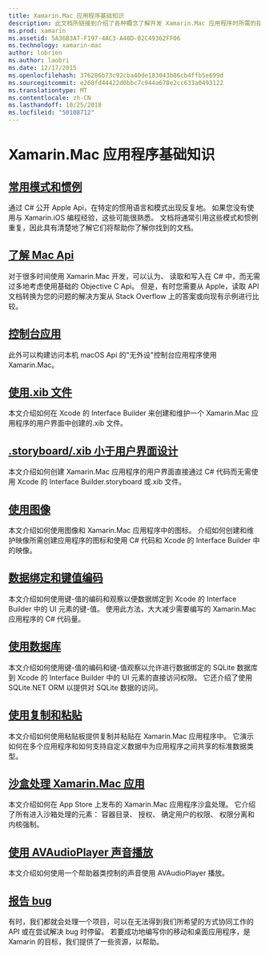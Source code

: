 ```yaml
---
title: Xamarin.Mac 应用程序基础知识
description: 此文档所链接到介绍了各种概念了解开发 Xamarin.Mac 应用程序时所需的指南。
ms.prod: xamarin
ms.assetid: 5A36B3A7-F197-4AC3-A40D-B2C49362FF06
ms.technology: xamarin-mac
author: lobrien
ms.author: laobri
ms.date: 12/17/2015
ms.openlocfilehash: 376286b73c92cba40de183043b86cb4ffb5e699d
ms.sourcegitcommit: e268fd44422d0bbc7c944a678e2cc633a0493122
ms.translationtype: MT
ms.contentlocale: zh-CN
ms.lasthandoff: 10/25/2018
ms.locfileid: "50108712"
---
```

# <a name="xamarinmac-application-fundamentals"></a>Xamarin.Mac 应用程序基础知识

## <a name="common-patterns-and-idiomsmacapp-fundamentalspatternsmd"></a>[常用模式和惯例](~/mac/app-fundamentals/patterns.md)

通过 C# 公开 Apple Api，在特定的惯用语言和模式出现反复地。 如果您没有使用与 Xamarin.iOS 编程经验，这些可能很熟悉。 文档将通常引用这些模式和惯例重复，因此具有清楚地了解它们将帮助你了解你找到的文档。

## <a name="understanding-mac-apismacapp-fundamentalsmac-apismd"></a>[了解 Mac Api](~/mac/app-fundamentals/mac-apis.md)

对于很多时间使用 Xamarin.Mac 开发，可以认为、 读取和写入在 C# 中，而无需过多地考虑使用基础的 Objective C Api。 但是，有时您需要从 Apple，读取 API 文档转换为您的问题的解决方案从 Stack Overflow 上的答案或向现有示例进行比较。

## <a name="console-appsmacapp-fundamentalsconsolemd"></a>[控制台应用](~/mac/app-fundamentals/console.md)

此外可以构建访问本机 macOS Api 的"无外设"控制台应用程序使用 Xamarin.Mac。

## <a name="working-with-xib-filesmacapp-fundamentalsxibmd"></a>[使用.xib 文件](~/mac/app-fundamentals/xib.md)

本文介绍如何在 Xcode 的 Interface Builder 来创建和维护一个 Xamarin.Mac 应用程序的用户界面中创建的.xib 文件。

## <a name="storyboardxib-less-user-interface-designmacapp-fundamentalsxibless-uimd"></a>[.storyboard/.xib 小于用户界面设计](~/mac/app-fundamentals/xibless-ui.md)

本文介绍如何创建 Xamarin.Mac 应用程序的用户界面直接通过 C# 代码而无需使用 Xcode 的 Interface Builder.storyboard 或.xib 文件。

## <a name="working-with-imagesmacapp-fundamentalsimagemd"></a>[使用图像](~/mac/app-fundamentals/image.md)

本文介绍如何使用图像和 Xamarin.Mac 应用程序中的图标。 介绍如何创建和维护映像所需创建应用程序的图标和使用 C# 代码和 Xcode 的 Interface Builder 中的映像。

## <a name="data-binding-and-key-value-codingmacapp-fundamentalsdatabindingmd"></a>[数据绑定和键值编码](~/mac/app-fundamentals/databinding.md)

本文介绍如何使用键-值的编码和观察以便数据绑定到 Xcode 的 Interface Builder 中的 UI 元素的键-值。 使用此方法，大大减少需要编写的 Xamarin.Mac 应用程序的 C# 代码量。 

## <a name="working-with-databasesmacapp-fundamentalsdatabasesmd"></a>[使用数据库](~/mac/app-fundamentals/databases.md)

本文介绍如何使用键-值的编码和键-值观察以允许进行数据绑定的 SQLite 数据库到 Xcode 的 Interface Builder 中的 UI 元素的直接访问权限。 它还介绍了使用 SQLite.NET ORM 以提供对 SQLite 数据的访问。

## <a name="working-with-copy-and-pastemacapp-fundamentalscopy-pastemd"></a>[使用复制和粘贴](~/mac/app-fundamentals/copy-paste.md)

本文介绍如何使用粘贴板提供复制并粘贴在 Xamarin.Mac 应用程序中。 它演示如何在多个应用程序和如何支持自定义数据中为应用程序之间共享的标准数据类型。

## <a name="sandboxing-a-xamarinmac-appmacapp-fundamentalssandboxingmd"></a>[沙盒处理 Xamarin.Mac 应用](~/mac/app-fundamentals/sandboxing.md)

本文介绍如何在 App Store 上发布的 Xamarin.Mac 应用程序沙盒处理。 它介绍了所有进入沙箱处理的元素： 容器目录、 授权、 确定用户的权限、 权限分离和内核强制。

## <a name="playing-sound-with-avaudioplayermacapp-fundamentalssoundsmd"></a>[使用 AVAudioPlayer 声音播放](~/mac/app-fundamentals/sounds.md)

本文介绍如何使用一个帮助器类控制的声音使用 AVAudioPlayer 播放。

## <a name="reporting-bugsmacapp-fundamentalstroubleshootingmd"></a>[报告 bug](~/mac/app-fundamentals/troubleshooting.md)

有时，我们都就会处理一个项目，可以在无法得到我们所希望的方式协同工作的 API 或在尝试解决 bug 时停留。 若要成功地编写你的移动和桌面应用程序，是 Xamarin 的目标，我们提供了一些资源，以帮助。

